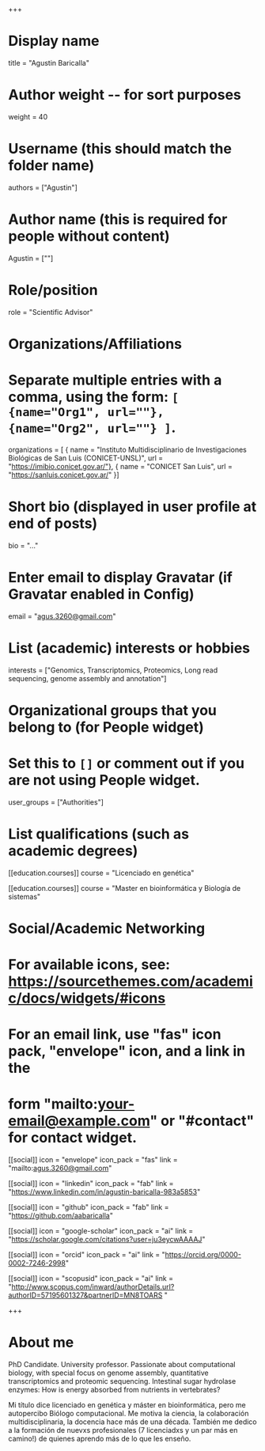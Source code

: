+++
# Display name
title = "Agustin Baricalla"

# Author weight -- for sort purposes
weight = 40

# Username (this should match the folder name)
authors = ["Agustin"]

# Author name (this is required for people without content)
Agustin = [""]

# Role/position
role = "Scientific Advisor"

# Organizations/Affiliations
#   Separate multiple entries with a comma, using the form: `[ {name="Org1", url=""}, {name="Org2", url=""} ]`.
organizations = [ { name = "Instituto Multidisciplinario de Investigaciones Biológicas de San Luis (CONICET-UNSL)", url = "https://imibio.conicet.gov.ar/"}, { name = "CONICET San Luis", url = "https://sanluis.conicet.gov.ar/" }]

# Short bio (displayed in user profile at end of posts)
bio = "..."

# Enter email to display Gravatar (if Gravatar enabled in Config)
email = "agus.3260@gmail.com"

# List (academic) interests or hobbies
interests = ["Genomics, Transcriptomics, Proteomics, Long read sequencing, genome assembly and annotation"]

# Organizational groups that you belong to (for People widget)
#   Set this to `[]` or comment out if you are not using People widget.
user_groups = ["Authorities"] 

# List qualifications (such as academic degrees)
[[education.courses]]
  course = "Licenciado en genética"
  
[[education.courses]]
  course = "Master en bioinformática y Biología de sistemas"

# Social/Academic Networking
# For available icons, see: https://sourcethemes.com/academic/docs/widgets/#icons
#   For an email link, use "fas" icon pack, "envelope" icon, and a link in the
#   form "mailto:your-email@example.com" or "#contact" for contact widget.
[[social]]
  icon = "envelope"
  icon_pack = "fas"
  link = "mailto:agus.3260@gmail.com"

[[social]]
  icon = "linkedin"
  icon_pack = "fab"
  link = "https://www.linkedin.com/in/agustin-baricalla-983a5853"

[[social]]
  icon = "github"
  icon_pack = "fab"
  link = "https://github.com/aabaricalla"

[[social]]
  icon = "google-scholar"
  icon_pack = "ai"
  link = "https://scholar.google.com/citations?user=ju3eycwAAAAJ"

[[social]]
  icon = "orcid"
  icon_pack = "ai"
  link = "https://orcid.org/0000-0002-7246-2998"

[[social]]
  icon = "scopusid"
  icon_pack = "ai"
  link = "http://www.scopus.com/inward/authorDetails.url?authorID=57195601327&partnerID=MN8TOARS "


+++

# About me 

PhD Candidate. University professor. Passionate about computational biology, with special focus on genome assembly, quantitative transcriptomics and proteomic sequencing. Intestinal sugar hydrolase enzymes: How is energy absorbed from nutrients in vertebrates? 

Mi título dice licenciado en genética y máster en bioinformática, pero me autopercibo Biólogo computacional. Me motiva la ciencia, la colaboración multidisciplinaria, la docencia hace más de una década. También me dedico a la formación de nuevxs profesionales (7 licenciadxs y un par más en camino!) de quienes aprendo más de lo que les enseño.